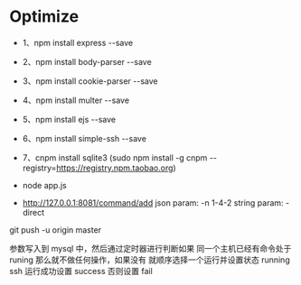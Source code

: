 # Optimize

* 1、npm install express --save
* 2、npm install body-parser --save
* 3、npm install cookie-parser --save
* 4、npm install multer --save
* 5、npm install ejs --save
* 6、npm install simple-ssh --save 
* 7、cnpm install sqlite3 (sudo npm install -g cnpm --registry=https://registry.npm.taobao.org)

* node app.js
* http://127.0.0.1:8081/command/add
json param:  -n  1-4-2
string param: -direct

git push -u origin master

参数写入到 mysql 中，然后通过定时器进行判断如果 同一个主机已经有命令处于 runing 那么就不做任何操作，如果没有
就顺序选择一个运行并设置状态 running
ssh 运行成功设置 success 否则设置 fail
